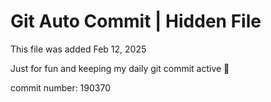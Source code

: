 # Git Auto Commit | Hidden File

This file was added Feb 12, 2025

Just for fun and keeping my daily git commit active 🤪

commit number: 190370
